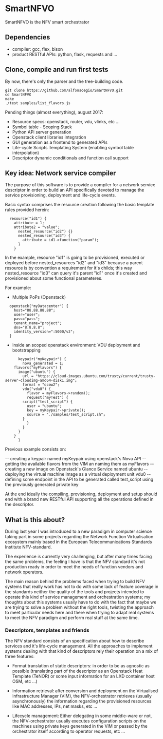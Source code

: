 # SmartNFVO

SmartNFVO is the NFV smart orchestrator


## Dependencies

- compiler: gcc, flex, bison
- product RESTful APIs: python, flask, requests and ...

## Clone, compile and run first tests

By now, there's only the parser and the tree-building code.

```
git clone https://github.com/alfonsoegio/SmartNFVO.git
cd SmartNFVO
make
./test samples/list_flavors.js
```

Pending things (almost everything), august 2017:

- Resource specs: openstack, router, vdu, vlinks, etc ...
- Symbol table - Scoping Stack
- Python API server generation
- Openstack client libraries integration
- GUI generation as a frontend to generated APIs
- Life-cycle Scripts Templating System (enabling symbol table interpolation)
- Descriptor dynamic conditionals and function call support

## Key idea: Network service compiler

The purpose of this software is to provide
a compiler for a network service descriptor 
in order to build an API specifically devoted
to manage the service provisioning, deployment and
life-cycle events. 

Basic syntax comprises the resource creation following
the basic template rules provided herein:

```
  resource("id1") {
    attribute = 1;
    attribute2 = "value";
      nested_resource("id2") {}
      nested_resource("id3") {
        attribute = id1->function("param");
      }
    }
```

In the example, resource "id1" is going to be provisioned,
executed or deployed
before nested_resources "id2" and "id3" because a parent
resource is by convention a requirement for it's childs;
this way nested_resource "id3" can query it's parent "id1"
once it's created and provisioned about some functional
parameteres. 

For example:

- Multiple PoPs (Openstack)

```
  openstack("myDatacenter") {
    host="88.88.88.88";
    user="user";
    pass="pass";
    tenant_name="project";
    dns="8.8.8.8";
    identity_version=":5000/v3";
  }
```

- Inside an scoped openstack environment: VDU deployment
and bootstrapping

```
      keypair("myKeypair") {
        nova_generated = 1;
	flavors("myFlavors") {
	  image("ubuntu") {
	    url = "https://cloud-images.ubuntu.com/trusty/current/trusty-server-cloudimg-amd64-disk1.img";
	    format = "qcow2";
	    vdu("vdu0") {
	      flavor = myFlavors->random();
	      request("myTest") {
		script("test_script") {
		  user = "ubuntu";
		  key = myKeypair->private();
		  source = "./samples/test_script.sh";
		}
	      }
	    }
	  }
	}
      }

```

Previous example consists on:

-- creating a keypair named myKeypair using openstack's Nova API
-- getting the available flavors from the VIM an naming them as myFlavors
-- creating a new image on Openstack's Glance Service named ubuntu
-- deploying the virtual machine image as a virtual deployment unit vdu0
-- defining some endpoint in the API to be generated called test_script
using the previously generated private key

At the end ideally the compiling, provisioning, deployment and setup
should end with a brand new RESTful API supporting all the operations
defined in the descriptor. 

## What is this about?

During last year I was introduced to a new
paradigm in computer science taking part
in some projects regarding the Network Function
Virtualisation ecosystem mainly based in the
European Telecommunications Standards Institute NFV-standard.

The experience is currently very challenging, but
after many times facing the same problems, the feeling
I have is that the NFV standard it's not production
ready in order to meet the needs of function vendors
and network operators.

The main reason behind the problems faced when
trying to build NFV systems that really work has not
to do with some lack of feature coverage in the standards
neither
the quality of the tools and projects intended to operate
this kind of service management and orchestration systems;
my thoughts about this systems usually have to do with the fact
that maybe we are trying to solve a problem
without the right tools, twisting the approach to meet particular
needs here and there when trying to adapt real systems
to meet the NFV paradigm and perform real stuff at the same time.

### Descriptors, templates and friends

The NFV standard consists of an specification
about how to describe services and it's life-cycle
management. All the approaches to implement systems
dealing with that kind of descriptors rely their
operation on a mix of three features:

- Format translation of static descriptors:
in order to be as agnostic as possible
(translating part of the descriptor as an Openstack
Heat Template (TeNOR) or some input information
for an LXD container host OSM, etc ...)

- Information retrieval:
after conversion and deployment on the Virtualised
Infrastructure Manager (VIM), the NFV-orchestrator
retrieves (usually asynchronously) the information
regarding the provisioned resources like MAC addresses,
IPs, net masks, etc ...

- Lifecycle management:
Either delegating in some middle-ware or not, the NFV-orchestrator
usually executes configuration scripts on the machines using
private keys generated in the VIM or passed by the orchestrator
itself according to operator requests, etc ... 

